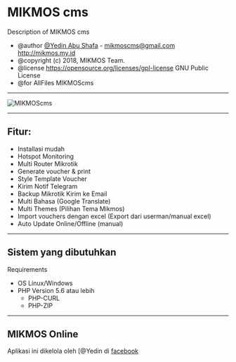 # MIKMOS cms

Description of MIKMOS cms
- @author [@Yedin Abu Shafa](https://fb.me/yedin.mikmos.3) - mikmoscms@gmail.com <http://mikmos.my.id>
- @copyright (c) 2018, MIKMOS Team.
- @license https://opensource.org/licenses/gpl-license GNU Public License
- @for AllFiles MIKMOScms

----
![MIKMOScms](https://image.ibb.co/hJxZDA/Screenshot-2018-10-19-MIKMOS-CMS-Mikrotik-Monitoring-System-2.png)

---- 
Fitur:
----
- Installasi mudah
- Hotspot Monitoring
- Multi Router Mikrotik
- Generate voucher & print
- Style Template Voucher
- Kirim Notif Telegram
- Backup Mikrotik Kirim ke Email
- Multi Bahasa (Google Translate)
- Multi Themes (Pilihan Tema Mikmos)
- Import vouchers dengan excel (Export dari userman/manual excel)
- Auto Update Online/Offline (manual)

----
Sistem yang dibutuhkan
----
Requirements
- OS Linux/Windows
- PHP Version 5.6 atau lebih
  - PHP-CURL
  - PHP-ZIP

----
MIKMOS Online
----
Aplikasi ini dikelola oleh  [@Yedin di [facebook](https://fb.me/yedin.mikmos.3)

